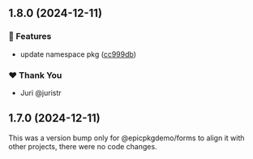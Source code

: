 ## 1.8.0 (2024-12-11)

### 🚀 Features

- update namespace pkg ([cc999db](https://github.com/juristr/epicweb-slate-ui/commit/cc999db))

### ❤️  Thank You

- Juri @juristr

## 1.7.0 (2024-12-11)

This was a version bump only for @epicpkgdemo/forms to align it with other projects, there were no code changes.
